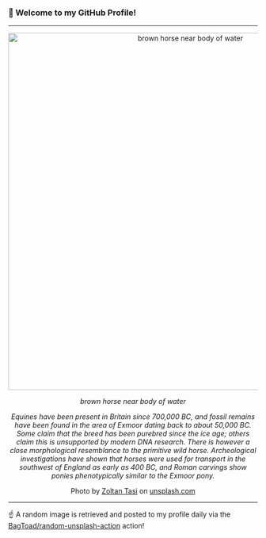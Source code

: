 ### 👋 Welcome to my GitHub Profile!

----

<div align="center">
  <img width="720" src="https://images.unsplash.com/photo-1530875135958-460d93b7cdb8?crop=entropy&cs=tinysrgb&fit=max&fm=jpg&ixid=M3w1NTI0OTR8MHwxfHJhbmRvbXx8fHx8fHx8fDE3NDQ5NTc0NzF8&ixlib=rb-4.0.3&q=80&w=1080" alt="brown horse near body of water">
  
  <em>brown horse near body of water</em>
  
  <em>Equines have been present in Britain since 700,000 BC, and fossil remains have been found in the area of Exmoor dating back to about 50,000 BC. Some claim that the breed has been purebred since the ice age; others claim this is unsupported by modern DNA research. There is however a close morphological resemblance to the primitive wild horse. Archeological investigations have shown that horses were used for transport in the southwest of England as early as 400 BC, and Roman carvings show ponies phenotypically similar to the Exmoor pony.</em>
  
  Photo by [Zoltan Tasi](https://foundation.app/@zoltan_tasi) on [unsplash.com](https://unsplash.com/)
</div>

----

☝️ A random image is retrieved and posted to my profile daily via the [BagToad/random-unsplash-action](https://github.com/BagToad/random-unsplash-action) action!
